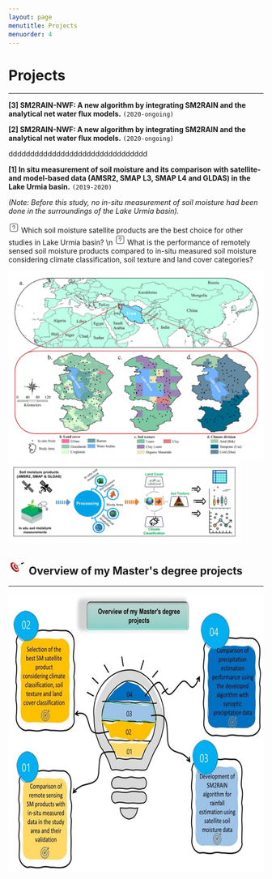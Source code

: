 ```yaml
---
layout: page
menutitle: Projects
menuorder: 4
---
```


# __Projects__
_________________________________________________________________________________________________________________________________________________________________________

__[3] SM2RAIN-NWF: A new algorithm by integrating SM2RAIN and the analytical net water flux models.__ `(2020-ongoing)`


__[2] SM2RAIN-NWF: A new algorithm by integrating SM2RAIN and the analytical net water flux models.__ `(2020-ongoing)`

 dddddddddddddddddddddddddddddddd


__[1] In situ measurement of soil moisture and its comparison with satellite- and model-based data (AMSR2, SMAP L3, SMAP L4 and GLDAS) in the Lake Urmia basin.__ `(2019-2020)`

*(Note: Before this study, no in-situ measurement of soil moisture had been done in the surroundings of the Lake Urmia basin).*

<img width="21" height="21" alt="question" src="/assets//question.png"> Which soil moisture satellite products are the best choice for other studies in Lake Urmia basin? \n
<img width="21" height="21" alt="question" src="/assets//question.png"> What is the performance of remotely sensed soil moisture products compared to in-situ measured soil moisture considering climate classification, soil texture and land cover categories?

<img width="550" alt="project01" src="/assets//project01.jpg">  <img width="460" src="/assets//workflow11.jpg" alt="workflow11"> 

## <img width="35" height="30" alt="Target" src="/assets//Target.png"> __Overview of my Master's degree projects__
________________________________________________________________________________________________________________________________________________________

<img width="550" height="550" alt="overview" src="/assets//overview.jpg">
